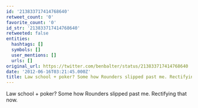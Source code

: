 ```yaml
---
id: '213833717414768640'
retweet_count: '0'
favorite_count: '0'
id_str: '213833717414768640'
retweeted: false
entities:
  hashtags: []
  symbols: []
  user_mentions: []
  urls: []
original_url: https://twitter.com/benbalter/status/213833717414768640
date: '2012-06-16T03:21:45.000Z'
title: Law school + poker? Some how Rounders slipped past me. Rectifying that now.
---
```


Law school + poker? Some how Rounders slipped past me. Rectifying that now.